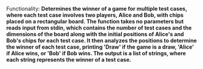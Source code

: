 Functionality: **Determines the winner of a game for multiple test cases, where each test case involves two players, Alice and Bob, with chips placed on a rectangular board. The function takes no parameters but reads input from stdin, which contains the number of test cases and the dimensions of the board along with the initial positions of Alice's and Bob's chips for each test case. It then analyzes the positions to determine the winner of each test case, printing 'Draw' if the game is a draw, 'Alice' if Alice wins, or 'Bob' if Bob wins. The output is a list of strings, where each string represents the winner of a test case.**